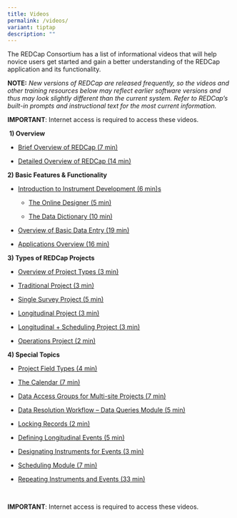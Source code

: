```yaml
---
title: Videos
permalink: /videos/
variant: tiptap
description: ""
---
```

<p>The REDCap Consortium has a list of informational videos that will help
novice users get started and gain a better understanding of the REDCap
application and its functionality.</p>
<p></p>
<p><strong>NOTE:</strong>  <em>New versions of REDCap are released frequently, so the videos and other training resources below may reflect earlier software versions and thus may look slightly different than the current system. Refer to REDCap’s built-in prompts and instructional text for the most current information.</em>
</p>
<p></p>
<p><strong>IMPORTANT</strong>: Internet access is required to access these
videos.</p>
<p>&nbsp;<strong>1) Overview</strong>
</p>
<ul data-tight="true" class="tight">
<li>
<p><a href="https://redcap.vumc.org/consortium/videoplayer.php?video=redcap_overview_brief03.mp4&amp;title=A%20Brief%20Overview%20of%20REDCap&amp;referer=redcap.vumc.org" rel="noopener noreferrer nofollow" target="_blank">Brief Overview of REDCap (7 min)</a>
</p>
</li>
<li>
<p><a href="https://redcap.vanderbilt.edu/consortium/videoplayer.php?video=redcap_overview03.mp4&amp;title=Detailed+Overview+of+REDCap+%2814+min%29&amp;text=This+14-minute+video+provides+a+thorough+overview+of+REDCap+and+much+of+its+functionality.+%0A%09%09%09%09%09%09%09%09%09This+video+is+an+excellent+place+to+begin+learning+about+REDCap+and+what+it+is+capable+of.&amp;referer=REDCAP_PUBLIC" rel="noopener noreferrer nofollow" target="_blank">Detailed Overview of REDCap (14 min)</a>
</p>
</li>
</ul>
<p><strong>2) Basic Features &amp; Functionality</strong>
</p>
<ul data-tight="true" class="tight">
<li>
<p><a href="https://redcap.vanderbilt.edu/consortium/videoplayer.php?video=intro_instrument_dev.mp4&amp;title=Introduction+to+Instrument+Development+%286+min%29&amp;text=&amp;referer=REDCAP_PUBLIC" rel="noopener noreferrer nofollow" target="_blank">Introduction to Instrument Development (6 min)s</a>
</p>
<ul data-tight="true" class="tight">
<li>
<p><a href="https://redcap.vanderbilt.edu/consortium/videoplayer.php?video=online_designer01.flv&amp;title=The+Online+Designer+%285+min%29&amp;text=&amp;referer=REDCAP_PUBLIC" rel="noopener noreferrer nofollow" target="_blank">The Online Designer (5 min)</a>
</p>
</li>
<li>
<p><a href="https://redcap.vanderbilt.edu/consortium/videoplayer.php?video=redcap_data_dictionary02.flv&amp;title=The+Data+Dictionary+%2810+min%29&amp;text=This+10-minute+video+gives+a+thorough+overview+of+the+REDCap+data+dictionary+template+and+discusses+general%0A%09%09%09%09%09%09%09%09%09rules+and+formats+to+use+when+creating+and+editing+a+data+dictionary+for+a+REDCap+project.&amp;referer=REDCAP_PUBLIC" rel="noopener noreferrer nofollow" target="_blank">The Data Dictionary (10 min)</a>
</p>
</li>
</ul>
</li>
<li>
<p><a href="https://redcap.vanderbilt.edu/consortium/videoplayer.php?video=data_entry_overview_02.mp4&amp;title=An%20Overview%20of%20Basic%20Data%20Entry%20in%20REDCap&amp;referer=redcap.vanderbilt.edu" rel="noopener noreferrer nofollow" target="_blank">Overview of Basic Data Entry (19 min)</a>
</p>
</li>
<li>
<p><a href="https://redcap.vanderbilt.edu/consortium/videoplayer.php?video=applications_menu01.mp4&amp;title=Applications%20Overview&amp;referer=redcap.vanderbilt.edu" rel="noopener noreferrer nofollow" target="_blank">Applications Overview (16 min)</a>
</p>
</li>
</ul>
<p><strong>3) Types of REDCap Projects</strong>
</p>
<ul data-tight="true" class="tight">
<li>
<p><a href="https://redcap.vanderbilt.edu/consortium/videoplayer.php?video=project_types01.flv&amp;title=Overview+of+Project+Types+%283+min%29&amp;text=&amp;referer=REDCAP_PUBLIC" rel="noopener noreferrer nofollow" target="_blank">Overview of Project Types (3 min)</a>
</p>
</li>
<li>
<p><a href="https://redcap.vanderbilt.edu/consortium/videoplayer.php?video=traditional_project02.flv&amp;title=Traditional+Project+%283+min%29&amp;text=&amp;referer=REDCAP_PUBLIC" rel="noopener noreferrer nofollow" target="_blank">Traditional Project (3 min)</a>
</p>
</li>
<li>
<p><a href="https://redcap.vanderbilt.edu/consortium/videoplayer.php?video=redcap_survey_basics02.flv&amp;title=Single+Survey+Project+%285+min%29&amp;text=&amp;referer=REDCAP_PUBLIC" rel="noopener noreferrer nofollow" target="_blank">Single Survey Project (5 min)</a>
</p>
</li>
<li>
<p><a href="https://redcap.vanderbilt.edu/consortium/videoplayer.php?video=longitudinal_project02.flv&amp;title=Longitudinal+Project+%283+min%29&amp;text=&amp;referer=REDCAP_PUBLIC" rel="noopener noreferrer nofollow" target="_blank">Longitudinal Project (3 min)</a>
</p>
</li>
<li>
<p><a href="https://redcap.vanderbilt.edu/consortium/videoplayer.php?video=longitudinal_sched_project02.flv&amp;title=Longitudinal+%2B+Scheduling+Project+%283+min%29&amp;text=&amp;referer=REDCAP_PUBLIC" rel="noopener noreferrer nofollow" target="_blank">Longitudinal + Scheduling Project (3 min)</a>
</p>
</li>
<li>
<p><a href="https://redcap.vanderbilt.edu/consortium/videoplayer.php?video=operational_project02.flv&amp;title=Operations+Project+%282+min%29&amp;text=&amp;referer=REDCAP_PUBLIC" rel="noopener noreferrer nofollow" target="_blank">Operations Project (2 min)</a>
</p>
</li>
</ul>
<p><strong>4) Special Topics</strong>
</p>
<ul data-tight="true" class="tight">
<li>
<p><a href="https://redcap.vanderbilt.edu/consortium/videoplayer.php?video=field_types02.flv&amp;title=Project+Field+Types+%284+min%29&amp;text=&amp;referer=REDCAP_PUBLIC" rel="noopener noreferrer nofollow" target="_blank">Project Field Types (4 min)</a>
</p>
</li>
<li>
<p><a href="https://redcap.vanderbilt.edu/consortium/videoplayer.php?video=calendar02.flv&amp;title=The+Calendar+%287+min%29&amp;text=&amp;referer=REDCAP_PUBLIC" rel="noopener noreferrer nofollow" target="_blank">The Calendar (7 min)</a>
</p>
</li>
<li>
<p><a href="https://redcap.vanderbilt.edu/consortium/videoplayer.php?video=data_access_groups02.flv&amp;title=Data+Access+Groups+for+Multi-site+Projects+%287+min%29&amp;text=Utilized+mostly+for+multi-site+projects%2C+Data+Access+Groups+are+a+good+way+of+creating+user+groups%0A%09%09%09%09%09%09%09%09%09where+different+groups+cannot+view+records+that+belong+to+other+groups.&amp;referer=REDCAP_PUBLIC" rel="noopener noreferrer nofollow" target="_blank">Data Access Groups for Multi-site Projects (7 min)</a>
</p>
</li>
<li>
<p><a href="https://redcap.vanderbilt.edu/consortium/videoplayer.php?video=data_resolution_workflow01.swf&amp;title=Data+Resolution+Workflow+-+Data+Queries+Module+%285+min%29&amp;text=This+module+can+be+used+for+opening%2C+responding+to%2C+and+closing+data+queries+in+a+project+as%0A%09%09%09%09%09%09%09%09%09a+means+of+providing+a+well-documented+workflow+of+the+process+of+resolving+issues+in+the+project%27s+data.&amp;referer=REDCAP_PUBLIC" rel="noopener noreferrer nofollow" target="_blank">Data Resolution Workflow – Data Queries Module (5 min)</a>
</p>
</li>
<li>
<p><a href="https://redcap.vanderbilt.edu/consortium/videoplayer.php?video=locking02.flv&amp;title=Locking+Records+%282+min%29&amp;text=&amp;referer=REDCAP_PUBLIC" rel="noopener noreferrer nofollow" target="_blank">Locking Records (2 min)</a>
</p>
</li>
<li>
<p><a href="https://redcap.vanderbilt.edu/consortium/videoplayer.php?video=define_events02.flv&amp;title=Defining+Longitudinal+Events+%285+min%29&amp;text=&amp;referer=REDCAP_PUBLIC" rel="noopener noreferrer nofollow" target="_blank">Defining Longitudinal Events (5 min)</a>
</p>
</li>
<li>
<p><a href="https://redcap.vanderbilt.edu/consortium/videoplayer.php?video=designate_instruments02.flv&amp;title=Designating+Instruments+for+Events+%283+min%29&amp;text=&amp;referer=REDCAP_PUBLIC" rel="noopener noreferrer nofollow" target="_blank">Designating Instruments for Events (3 min)</a>
</p>
</li>
<li>
<p><a href="https://redcap.vanderbilt.edu/consortium/videoplayer.php?video=scheduling02.flv&amp;title=Scheduling+Module+%287+min%29&amp;text=&amp;referer=REDCAP_PUBLIC" rel="noopener noreferrer nofollow" target="_blank">Scheduling Module (7 min)</a>
</p>
</li>
<li>
<p><a href="https://redcap.vanderbilt.edu/consortium/videoplayer.php?video=repeating_forms_events01.mp4&amp;title=REDCap:%20Repeating%20Instruments%20and%20Events" rel="noopener noreferrer nofollow" target="_blank">Repeating Instruments and Events (33 min)</a>
</p>
</li>
</ul>
<p>&nbsp;</p>
<p><strong>IMPORTANT</strong>: Internet access is required to access these
videos.</p>